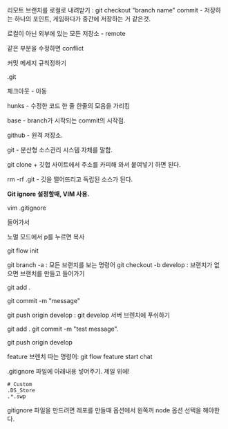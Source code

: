 리모트 브랜치를 로컬로 내려받기 : git checkout "branch name"
commit - 저장하는 하나의 포인트, 게임하다가 중간에 저장하는 거 같은것.

로컬이 아닌 외부에 있는 모든 저장소 - remote


같은 부분을 수정하면 conflict


커밋 메세지 규칙정하기

.git

체크아웃 - 이동

hunks - 수정한 코드 한 줄 한줄의 모음을 가리킴


base - branch가 시작되는 commit의 시작점.

github - 원격 저장소.

git - 분산형 소스관리 시스템 자체를 말함.

git clone + 깃헙 사이트에서 주소를 카피해 와서 붙여넣기 하면 된다.

rm -rf .git - 깃을 떨어뜨리고 독립된 소스가 된다.


**Git ignore 설정할때, VIM 사용.**

vim .gitignore

들어가서

노멀 모드에서 p를 누르면 복사

git flow init

git branch -a : 모든 브랜치를 보는 명령어
git checkout -b develop : 브랜치가 없으면 브랜치를 만들고 들어가기


git add .

git commit -m "message"

git push origin develop : git develop 서버 브렌치에 푸쉬하기


git add .
git commit -m "test message".

git push origin develop


feature 브렌치 따는 명령어:
git flow feature start chat


.gitignore 파일에 아래내용 넣어주기.
제일 위에!
```
# Custom
.DS_Store
.*.swp
```


gitignore 파일을 만드려면 레포를 만들때 옵션에서 왼쪽꺼
node 옵션 선택을 해야한다.


